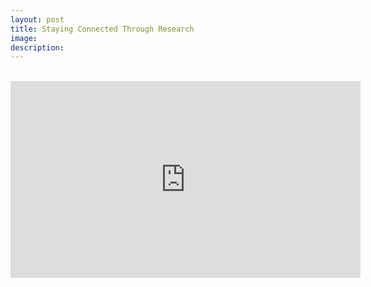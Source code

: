 ```yaml
---
layout: post
title: Staying Connected Through Research
image: 
description:
---
```


<!-- split -->
<br>

<iframe width="560" height="315" src="https://www.youtube.com/embed/oxHEy_jY410" frameborder="0" allow="accelerometer; autoplay; encrypted-media; gyroscope; picture-in-picture" allowfullscreen></iframe>

  
